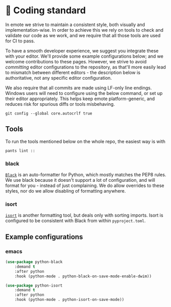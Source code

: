 # 📄 Coding standard

In emote we strive to maintain a consistent style, both visually and
implementation-wise. In order to achieve this we rely on tools to
check and validate our code as we work, and we require that all those
tools are used for CI to pass.

To have a smooth developer experience, we suggest you integrate these
with your editor. We'll provide some example configurations below; and
we welcome contributions to these pages. However, we strive to avoid
*committing* editor configurations to the repository, as that'll more
easily lead to mismatch between different editors - the description
below is authoritative, not any specific editor configuration.

We also require that all commits are made using LF-only line endings. Windows users will need to configure using the below command, or set up their editor appropriately. This helps keep emote platform-generic, and reduces risk for spurious diffs or tools misbehaving.

```shell
git config --global core.autocrlf true
```

## Tools
To run the tools mentioned below on the whole repo, the easiest way is with
```shell
pants lint ::
```


### black


[`Black`](https://github.com/psf/black>) is an auto-formatter for Python,
which mostly matches the PEP8 rules. We use black because it doesn't
support a lot of configuration, and will format for you - instead of
just complaining. We do allow overrides to these styles, nor do we
allow disabling of formatting anywhere.

### isort


[`isort`](https://github.com/PyCQA/isort) is another formatting tool,
but deals only with sorting imports. Isort is configured to be
consistent with Black from within `pyproject.toml`.


## Example configurations


### emacs


```lisp
(use-package python-black
    :demand t
    :after python
    :hook (python-mode . python-black-on-save-mode-enable-dwim))

(use-package python-isort
    :demand t
    :after python
    :hook (python-mode . python-isort-on-save-mode))
```
